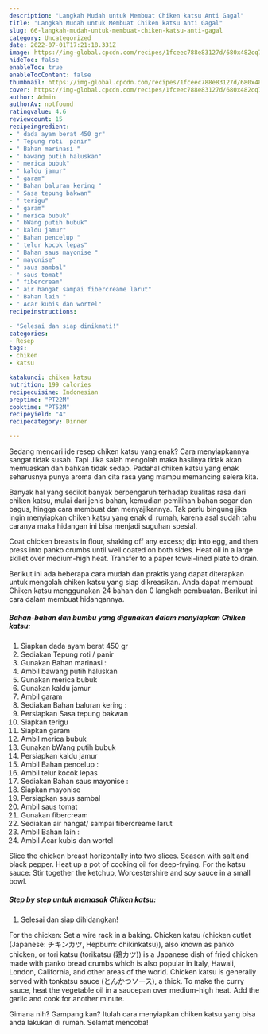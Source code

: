 ```yaml
---
description: "Langkah Mudah untuk Membuat Chiken katsu Anti Gagal"
title: "Langkah Mudah untuk Membuat Chiken katsu Anti Gagal"
slug: 66-langkah-mudah-untuk-membuat-chiken-katsu-anti-gagal
category: Uncategorized
date: 2022-07-01T17:21:18.331Z
image: https://img-global.cpcdn.com/recipes/1fceec788e83127d/680x482cq70/chiken-katsu-foto-resep-utama.jpg
hideToc: false
enableToc: true
enableTocContent: false
thumbnail: https://img-global.cpcdn.com/recipes/1fceec788e83127d/680x482cq70/chiken-katsu-foto-resep-utama.jpg
cover: https://img-global.cpcdn.com/recipes/1fceec788e83127d/680x482cq70/chiken-katsu-foto-resep-utama.jpg
author: Admin
authorAv: notfound
ratingvalue: 4.6
reviewcount: 15
recipeingredient:
- " dada ayam berat 450 gr"
- " Tepung roti  panir"
- " Bahan marinasi "
- " bawang putih haluskan"
- " merica bubuk"
- " kaldu jamur"
- " garam"
- " Bahan baluran kering "
- " Sasa tepung bakwan"
- " terigu"
- " garam"
- " merica bubuk"
- " bWang putih bubuk"
- " kaldu jamur"
- " Bahan pencelup "
- " telur kocok lepas"
- " Bahan saus mayonise "
- " mayonise"
- " saus sambal"
- " saus tomat"
- " fibercream"
- " air hangat sampai fibercreame larut"
- " Bahan lain "
- " Acar kubis dan wortel"
recipeinstructions:

- "Selesai dan siap dinikmati!"
categories:
- Resep
tags:
- chiken
- katsu

katakunci: chiken katsu 
nutrition: 199 calories
recipecuisine: Indonesian
preptime: "PT22M"
cooktime: "PT52M"
recipeyield: "4"
recipecategory: Dinner

---
```



Sedang mencari ide resep chiken katsu yang enak? Cara menyiapkannya sangat tidak susah. Tapi Jika salah mengolah maka hasilnya tidak akan memuaskan dan bahkan tidak sedap. Padahal chiken katsu yang enak seharusnya punya aroma dan cita rasa yang mampu memancing selera kita.


Banyak hal yang sedikit banyak berpengaruh terhadap kualitas rasa dari chiken katsu, mulai dari jenis bahan, kemudian pemilihan bahan segar dan bagus, hingga cara membuat dan menyajikannya. Tak perlu bingung jika ingin menyiapkan chiken katsu yang enak di rumah, karena asal sudah tahu caranya maka hidangan ini bisa menjadi suguhan spesial.

Coat chicken breasts in flour, shaking off any excess; dip into egg, and then press into panko crumbs until well coated on both sides. Heat oil in a large skillet over medium-high heat. Transfer to a paper towel-lined plate to drain.


Berikut ini ada beberapa cara mudah dan praktis yang dapat diterapkan untuk mengolah chiken katsu yang siap dikreasikan. Anda dapat membuat Chiken katsu menggunakan 24 bahan dan 0 langkah pembuatan. Berikut ini cara dalam membuat hidangannya.

<!--inarticleads1-->

##### Bahan-bahan dan bumbu yang digunakan dalam menyiapkan Chiken katsu:

1. Siapkan  dada ayam berat 450 gr
1. Sediakan  Tepung roti / panir
1. Gunakan  Bahan marinasi :
1. Ambil  bawang putih haluskan
1. Gunakan  merica bubuk
1. Gunakan  kaldu jamur
1. Ambil  garam
1. Sediakan  Bahan baluran kering :
1. Persiapkan  Sasa tepung bakwan
1. Siapkan  terigu
1. Siapkan  garam
1. Ambil  merica bubuk
1. Gunakan  bWang putih bubuk
1. Persiapkan  kaldu jamur
1. Ambil  Bahan pencelup :
1. Ambil  telur kocok lepas
1. Sediakan  Bahan saus mayonise :
1. Siapkan  mayonise
1. Persiapkan  saus sambal
1. Ambil  saus tomat
1. Gunakan  fibercream
1. Sediakan  air hangat/ sampai fibercreame larut
1. Ambil  Bahan lain :
1. Ambil  Acar kubis dan wortel


Slice the chicken breast horizontally into two slices. Season with salt and black pepper. Heat up a pot of cooking oil for deep-frying. For the katsu sauce: Stir together the ketchup, Worcestershire and soy sauce in a small bowl. 

<!--inarticleads2-->

##### Step by step untuk memasak Chiken katsu:


1. Selesai dan siap dihidangkan!

For the chicken: Set a wire rack in a baking. Chicken katsu (chicken cutlet (Japanese: チキンカツ, Hepburn: chikinkatsu)), also known as panko chicken, or tori katsu (torikatsu (鶏カツ)) is a Japanese dish of fried chicken made with panko bread crumbs which is also popular in Italy, Hawaii, London, California, and other areas of the world. Chicken katsu is generally served with tonkatsu sauce (とんかつソース), a thick. To make the curry sauce, heat the vegetable oil in a saucepan over medium-high heat. Add the garlic and cook for another minute. 

Gimana nih? Gampang kan? Itulah cara menyiapkan chiken katsu yang bisa anda lakukan di rumah. Selamat mencoba!
